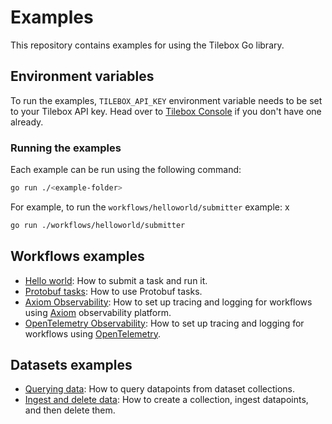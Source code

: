 # Examples

This repository contains examples for using the Tilebox Go library.

## Environment variables

To run the examples, `TILEBOX_API_KEY` environment variable needs to be set to your Tilebox API key.
Head over to [Tilebox Console](https://console.tilebox.com/account/api-keys) if you don't have one already.

### Running the examples

Each example can be run using the following command:

```bash
go run ./<example-folder>
```

For example, to run the `workflows/helloworld/submitter` example:
x
```bash
go run ./workflows/helloworld/submitter
```

## Workflows examples

- [Hello world](workflows/helloworld): How to submit a task and run it.
- [Protobuf tasks](workflows/protobuf-task): How to use Protobuf tasks.
- [Axiom Observability](workflows/axiom): How to set up tracing and logging for workflows using [Axiom](https://axiom.co/) observability platform.
- [OpenTelemetry Observability](workflows/opentelemetry): How to set up tracing and logging for workflows using [OpenTelemetry](https://opentelemetry.io/).

## Datasets examples

- [Querying data](datasets/query): How to query datapoints from dataset collections.
- [Ingest and delete data](datasets/ingest): How to create a collection, ingest datapoints, and then delete them.
